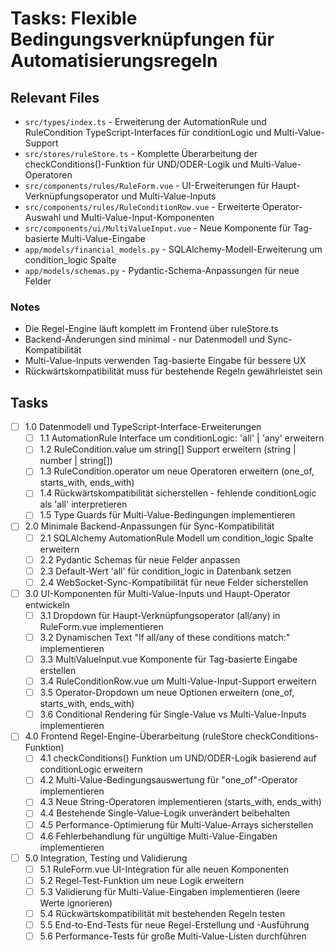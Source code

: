 # Tasks: Flexible Bedingungsverknüpfungen für Automatisierungsregeln

## Relevant Files

- `src/types/index.ts` - Erweiterung der AutomationRule und RuleCondition TypeScript-Interfaces für conditionLogic und Multi-Value-Support
- `src/stores/ruleStore.ts` - Komplette Überarbeitung der checkConditions()-Funktion für UND/ODER-Logik und Multi-Value-Operatoren
- `src/components/rules/RuleForm.vue` - UI-Erweiterungen für Haupt-Verknüpfungsoperator und Multi-Value-Inputs
- `src/components/rules/RuleConditionRow.vue` - Erweiterte Operator-Auswahl und Multi-Value-Input-Komponenten
- `src/components/ui/MultiValueInput.vue` - Neue Komponente für Tag-basierte Multi-Value-Eingabe
- `app/models/financial_models.py` - SQLAlchemy-Modell-Erweiterung um condition_logic Spalte
- `app/models/schemas.py` - Pydantic-Schema-Anpassungen für neue Felder

### Notes

- Die Regel-Engine läuft komplett im Frontend über ruleStore.ts
- Backend-Änderungen sind minimal - nur Datenmodell und Sync-Kompatibilität
- Multi-Value-Inputs verwenden Tag-basierte Eingabe für bessere UX
- Rückwärtskompatibilität muss für bestehende Regeln gewährleistet sein

## Tasks

- [ ] 1.0 Datenmodell und TypeScript-Interface-Erweiterungen
  - [ ] 1.1 AutomationRule Interface um conditionLogic: 'all' | 'any' erweitern
  - [ ] 1.2 RuleCondition.value um string[] Support erweitern (string | number | string[])
  - [ ] 1.3 RuleCondition.operator um neue Operatoren erweitern (one_of, starts_with, ends_with)
  - [ ] 1.4 Rückwärtskompatibilität sicherstellen - fehlende conditionLogic als 'all' interpretieren
  - [ ] 1.5 Type Guards für Multi-Value-Bedingungen implementieren

- [ ] 2.0 Minimale Backend-Anpassungen für Sync-Kompatibilität
  - [ ] 2.1 SQLAlchemy AutomationRule Modell um condition_logic Spalte erweitern
  - [ ] 2.2 Pydantic Schemas für neue Felder anpassen
  - [ ] 2.3 Default-Wert 'all' für condition_logic in Datenbank setzen
  - [ ] 2.4 WebSocket-Sync-Kompatibilität für neue Felder sicherstellen

- [ ] 3.0 UI-Komponenten für Multi-Value-Inputs und Haupt-Operator entwickeln
  - [ ] 3.1 Dropdown für Haupt-Verknüpfungsoperator (all/any) in RuleForm.vue implementieren
  - [ ] 3.2 Dynamischen Text "If all/any of these conditions match:" implementieren
  - [ ] 3.3 MultiValueInput.vue Komponente für Tag-basierte Eingabe erstellen
  - [ ] 3.4 RuleConditionRow.vue um Multi-Value-Input-Support erweitern
  - [ ] 3.5 Operator-Dropdown um neue Optionen erweitern (one_of, starts_with, ends_with)
  - [ ] 3.6 Conditional Rendering für Single-Value vs Multi-Value-Inputs implementieren

- [ ] 4.0 Frontend Regel-Engine-Überarbeitung (ruleStore checkConditions-Funktion)
  - [ ] 4.1 checkConditions() Funktion um UND/ODER-Logik basierend auf conditionLogic erweitern
  - [ ] 4.2 Multi-Value-Bedingungsauswertung für "one_of"-Operator implementieren
  - [ ] 4.3 Neue String-Operatoren implementieren (starts_with, ends_with)
  - [ ] 4.4 Bestehende Single-Value-Logik unverändert beibehalten
  - [ ] 4.5 Performance-Optimierung für Multi-Value-Arrays sicherstellen
  - [ ] 4.6 Fehlerbehandlung für ungültige Multi-Value-Eingaben implementieren

- [ ] 5.0 Integration, Testing und Validierung
  - [ ] 5.1 RuleForm.vue UI-Integration für alle neuen Komponenten
  - [ ] 5.2 Regel-Test-Funktion um neue Logik erweitern
  - [ ] 5.3 Validierung für Multi-Value-Eingaben implementieren (leere Werte ignorieren)
  - [ ] 5.4 Rückwärtskompatibilität mit bestehenden Regeln testen
  - [ ] 5.5 End-to-End-Tests für neue Regel-Erstellung und -Ausführung
  - [ ] 5.6 Performance-Tests für große Multi-Value-Listen durchführen
